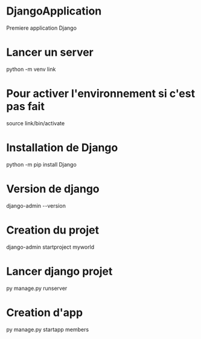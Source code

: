 # DjangoApplication
Premiere application Django

# Lancer un server 
python -m venv link

# Pour activer l'environnement si c'est pas fait
source link/bin/activate


# Installation de Django
python -m pip install Django

# Version de django 
django-admin --version

# Creation du projet
django-admin startproject myworld


# Lancer django projet
py manage.py runserver

# Creation d'app
py manage.py startapp members

